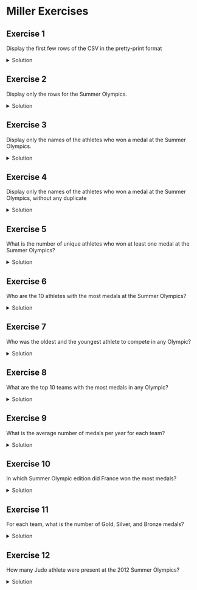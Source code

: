 # Miller Exercises


## Exercise 1

Display the first few rows of the CSV in the pretty-print format

<details>
  <summary>Solution</summary>
  
  
  ```
  mlr --icsv --opprint head olympics.csv
  ```

</details>

## Exercise 2

Display only the rows for the Summer Olympics.

<details>
  <summary>Solution</summary>
  
  
  ```
  mlr --icsv --opprint filter '$season == "Summer"' then head olympics.csv
  ```

</details>

## Exercise 3

Display only the names of the athletes who won a medal at the Summer Olympics.

<details>
  <summary>Solution</summary>
  
  
  ```
  mlr --icsv --opprint filter '$season == "Summer" && $medal != "NA"' then cut -f name then head olympics.csv
  ```

</details>

## Exercise 4

Display only the names of the athletes who won a medal at the Summer Olympics, without any duplicate

<details>
  <summary>Solution</summary>
  
  
  ```
  mlr --icsv --opprint filter '$season == "Summer" && $medal != "NA"' then uniq -f name then head olympics.csv
  ```

</details>

## Exercise 5

What is the number of unique athletes who won at least one medal at the Summer Olympics?

<details>
  <summary>Solution</summary>
  
  
  ```
  mlr --icsv --opprint filter '$season == "Summer" && $medal != "NA"' then uniq -f name then count olympics.csv
  ```

</details>


## Exercise 6

Who are the 10 athletes with the most medals at the Summer Olympics?

<details>
  <summary>Solution</summary>
  
  
  ```
  mlr --icsv --opprint filter '$season == "Summer" && $medal != "NA"' then most-frequent -f name olympics.csv
  ```

</details>

## Exercise 7

Who was the oldest and the youngest athlete to compete in any Olympic?

<details>
  <summary>Solution</summary>
  
  
  ```
  # oldest
  mlr --icsv --opprint filter '$age != "NA"' then top -f age -a olympics.csv

  # youngest  
  mlr --icsv --opprint filter '$age != "NA"' then top -f age -a --min olympics.csv
  ```

</details>

## Exercise 8

What are the top 10 teams with the most medals in any Olympic?

<details>
  <summary>Solution</summary>
  
  
  ```
  mlr --icsv --opprint filter '$medal != "NA"' then most-frequent -f team olympics.csv
  ```

</details>

## Exercise 9

What is the average number of medals per year for each team?

<details>
  <summary>Solution</summary>
  
  
  ```
  mlr --icsv --opprint filter '$medal != "NA"' then stats1 -a count -f medal -g team,year then stats1 -a mean -f medal_count -g team then sort -nr medal_count_mean then head olympics.csv
  ```

</details>

## Exercise 10

In which Summer Olympic edition did France won the most medals?

<details>
  <summary>Solution</summary>
  
  
  ```
  mlr --icsv --opprint filter '$medal != "NA" && $season == "Summer" && $team == "France"' then stats1 -a count -f medal -g year then top -f medal_count -a olympics.csv
  ```

</details>

## Exercise 11

For each team, what is the number of Gold, Silver, and Bronze medals?

<details>
  <summary>Solution</summary>
  
  
  ```
  mlr --icsv --opprint filter '$medal != "NA"' then cut -f team,medal then stats1 -a count -f medal -g team,medal then reshape -s medal,medal_count then unsparsify then head olympics.csv
  ```

</details>


## Exercise 12

How many Judo athlete were present at the 2012 Summer Olympics?

<details>
  <summary>Solution</summary>
  
  
  ```
  mlr --c2p filter '$sport == "Judo" && $year == 2012' then uniq -f name -n  olympics.csv
  ```

</details>
